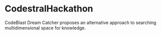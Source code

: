 # CodestralHackathon
CodeBlast Dream Catcher proposes an alternative approach to searching multidimensional space for knowledge.
